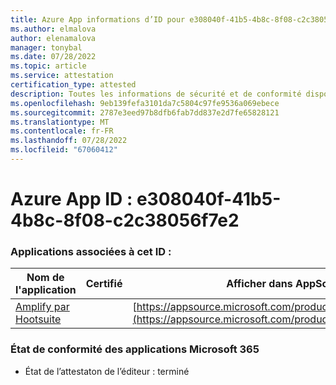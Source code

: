 ```yaml
---
title: Azure App informations d’ID pour e308040f-41b5-4b8c-8f08-c2c38056f7e2
ms.author: elmalova
author: elenamalova
manager: tonybal
ms.date: 07/28/2022
ms.topic: article
ms.service: attestation
certification_type: attested
description: Toutes les informations de sécurité et de conformité disponibles pour e308040f-41b5-4b8c-8f08-c2c38056f7e2.
ms.openlocfilehash: 9eb139fefa3101da7c5804c97fe9536a069ebece
ms.sourcegitcommit: 2787e3eed97b8dfb6fab7dd837e2d7fe65828121
ms.translationtype: MT
ms.contentlocale: fr-FR
ms.lasthandoff: 07/28/2022
ms.locfileid: "67060412"
---
```

# <a name="azure-app-id-e308040f-41b5-4b8c-8f08-c2c38056f7e2"></a>Azure App ID : e308040f-41b5-4b8c-8f08-c2c38056f7e2


### <a name="apps-associated-with-this-id"></a>Applications associées à cet ID :
| **Nom de l'application** | **Certifié** | **Afficher dans AppSource** |
|--------------|---------------|-----------------------|
| [Amplify par Hootsuite](../forward/WA200003153.md) |  | [https://appsource.microsoft.com/product/office/WA200003153](https://appsource.microsoft.com/product/office/WA200003153) |

### <a name="microsoft-365-app-compliance-status"></a>État de conformité des applications Microsoft 365
- État de l’attestaton de l’éditeur : terminé
